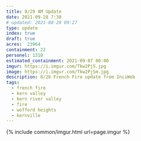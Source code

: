 ```yaml
---
title: 8/29 AM Update
date: 2021-09-28 7:30
# updated: 2021-08-28 09:27
type: update
index: true
draft: true
acres: 	23964
containment: 22
personel: 1310
estimated_containment: 2021-09-07 00:00
imgur: https://i.imgur.com/Tkw2PjS.jpg
image: https://i.imgur.com/Tkw2PjSm.jpg
description: 8/28 French Fire update from InciWeb
tags:
  - french fire
  - kern valley
  - kern river valley
  - fire
  - wofford heights
  - kernville
---
```

{% include common/imgur.html url=page.imgur %}
